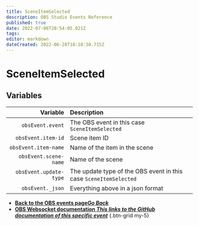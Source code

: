 ```yaml
---
title: SceneItemSelected
description: OBS Studio Events Reference
published: true
date: 2022-07-06T20:54:05.021Z
tags:
editor: markdown
dateCreated: 2022-06-28T18:18:30.715Z
---
```


# SceneItemSelected

## Variables

| Variable | Description |
|---------:|:------------|
| `obsEvent.event` | The OBS event in this case `SceneItemSelected`
| `obsEvent.item-id` | Scene item ID
| `obsEvent.item-name` | Name of the item in the scene
| `obsEvent.scene-name` | Name of the scene
| `obsEvent.update-type` | The update type of the OBS event in this case `SceneItemSelected`
| `obsEvent._json` | Everything above in a json format

- [<i class="mdi mdi-chevron-left"></i>**Back to the OBS events page*Go Back***](/en/Broadcasters/OBS/Events)
- [<i class="mdi mdi-github"></i> **OBS Websocket documentation *This links to the GitHub documentation of this specific event***](https://github.com/obsproject/obs-websocket/blob/4.x-current/docs/generated/protocol.md#sceneitemselected)
{.btn-grid my-5}
